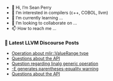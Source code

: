 - 👋 Hi, I’m Sean Perry
- 👀 I’m interested in compilers (c++, COBOL, llvm)
- 🌱 I’m currently learning ...
- 💞️ I’m looking to collaborate on ...
- 📫 How to reach me ...

<!---
s66perry/s66perry is a ✨ special ✨ repository because its `README.md` (this file) appears on your GitHub profile.
You can click the Preview link to take a look at your changes.
--->
### 📕 Latest LLVM Discourse Posts

<!-- DISCOURSE-LLVM:START -->
- [Operation about mlir::ValueRange type](https://discourse.llvm.org/t/operation-about-mlir-valuerange-type/75233#post_5)
- [Questions about the API](https://discourse.llvm.org/t/questions-about-the-api/75228#post_7)
- [Question regarding linalg generic operation](https://discourse.llvm.org/t/question-regarding-linalg-generic-operation/75242#post_1)
- [-E generates parentheses-equality warning](https://discourse.llvm.org/t/e-generates-parentheses-equality-warning/75229#post_3)
- [Questions about the API](https://discourse.llvm.org/t/questions-about-the-api/75228#post_6)
<!-- DISCOURSE-LLVM:END -->
